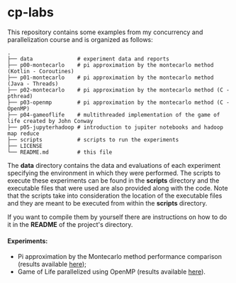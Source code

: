 # cp-labs
This repository contains some examples from my concurrency and parallelization course and is organized as follows:


```
.                    
├── data              # experiment data and reports
├── p00-montecarlo    # pi approximation by the montecarlo method (Kotlin - Coroutines)
├── p01-montecarlo    # pi approximation by the montecarlo method (Java - Threads)
├── p02-montecarlo    # pi approximation by the montecarlo method (C - pthread)
├── p03-openmp        # pi approximation by the montecarlo method (C - OpenMP)
├── p04-gameoflife    # multithreaded implementation of the game of life created by John Conway
├── p05-jupyterhadoop # introduction to jupiter notebooks and hadoop map reduce
├── scripts           # scripts to run the experiments
├── LICENSE
└── README.md         # this file
```

The **data** directory contains the data and evaluations of each experiment specifying the environment
in which they were performed.
The scripts to execute these experiments can be found in the **scripts** directory and the executable
files that were used are also provided along with the code. Note that the scripts take into consideration
the location of the executable files and they are meant to be executed from within the **scripts** directory. 

If you want to compile them by yourself there are instructions on how to do it in the **README** of the project's directory.

#### **Experiments:**

- Pi approximation by the Montecarlo method performance comparison (results available [here](./data/montecarlo/README.md));
- Game of Life parallelized using OpenMP (results available [here](./data/gameoflife/README.md)).
